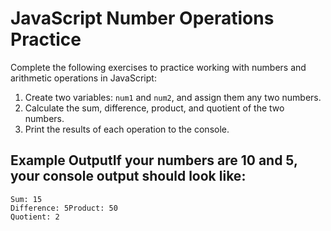# JavaScript Number Operations Practice
Complete the following exercises to practice working with numbers and arithmetic operations in JavaScript:
1. Create two variables: `num1` and `num2`, and assign them any two numbers.
2. Calculate the sum, difference, product, and quotient of the two numbers.
3. Print the results of each operation to the console.
## Example OutputIf your numbers are 10 and 5, your console output should look like:
```
Sum: 15
Difference: 5Product: 50
Quotient: 2
```












